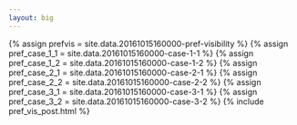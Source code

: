 ```yaml
---
layout: big
---
```

{% assign prefvis = site.data.20161015160000-pref-visibility %}
{% assign pref_case_1_1 = site.data.20161015160000-case-1-1 %}
{% assign pref_case_1_2 = site.data.20161015160000-case-1-2 %}
{% assign pref_case_2_1 = site.data.20161015160000-case-2-1 %}
{% assign pref_case_2_2 = site.data.20161015160000-case-2-2 %}
{% assign pref_case_3_1 = site.data.20161015160000-case-3-1 %}
{% assign pref_case_3_2 = site.data.20161015160000-case-3-2 %}
{% include pref_vis_post.html %}
